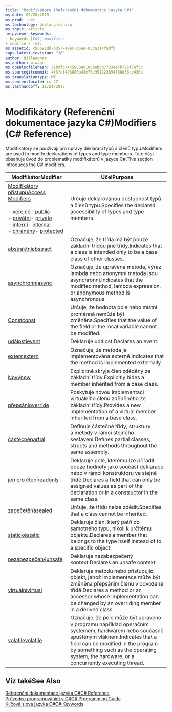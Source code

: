 ```yaml
---
title: "Modifikátory (Referenční dokumentace jazyka C#)"
ms.date: 07/20/2015
ms.prod: .net
ms.technology: devlang-csharp
ms.topic: article
helpviewer_keywords:
- keywords [C#], modifiers
- modifiers [C#]
ms.assetid: c96691dd-b357-49ec-b5ae-03ca214fadfb
caps.latest.revision: "18"
author: BillWagner
ms.author: wiwagn
ms.openlocfilehash: 31bdfb74c5803e0108aab5b7733ea7b725f7ef3c
ms.sourcegitcommit: 4f3fef493080a43e70e951223894768d36ce430a
ms.translationtype: MT
ms.contentlocale: cs-CZ
ms.lasthandoff: 11/21/2017
---
```

# <a name="modifiers-c-reference"></a><span data-ttu-id="ef4c6-102">Modifikátory (Referenční dokumentace jazyka C#)</span><span class="sxs-lookup"><span data-stu-id="ef4c6-102">Modifiers (C# Reference)</span></span>
<span data-ttu-id="ef4c6-103">Modifikátory se používají pro úpravy deklarací typů a členů typu.</span><span class="sxs-lookup"><span data-stu-id="ef4c6-103">Modifiers are used to modify declarations of types and type members.</span></span> <span data-ttu-id="ef4c6-104">Tato část obsahuje úvod do problematiky modifikátorů v jazyce C#.</span><span class="sxs-lookup"><span data-stu-id="ef4c6-104">This section introduces the C# modifiers.</span></span>  
  
|<span data-ttu-id="ef4c6-105">Modifikátor</span><span class="sxs-lookup"><span data-stu-id="ef4c6-105">Modifier</span></span>|<span data-ttu-id="ef4c6-106">Účel</span><span class="sxs-lookup"><span data-stu-id="ef4c6-106">Purpose</span></span>|  
|--------------|-------------|  
|[<span data-ttu-id="ef4c6-107">Modifikátory přístupu</span><span class="sxs-lookup"><span data-stu-id="ef4c6-107">Access Modifiers</span></span>](../../../csharp/language-reference/keywords/access-modifiers.md)<br /><br /> <span data-ttu-id="ef4c6-108">-   [veřejné](../../../csharp/language-reference/keywords/public.md)</span><span class="sxs-lookup"><span data-stu-id="ef4c6-108">-   [public](../../../csharp/language-reference/keywords/public.md)</span></span><br /><span data-ttu-id="ef4c6-109">-   [privátní](../../../csharp/language-reference/keywords/private.md)</span><span class="sxs-lookup"><span data-stu-id="ef4c6-109">-   [private](../../../csharp/language-reference/keywords/private.md)</span></span><br /><span data-ttu-id="ef4c6-110">-   [interní](../../../csharp/language-reference/keywords/internal.md)</span><span class="sxs-lookup"><span data-stu-id="ef4c6-110">-   [internal](../../../csharp/language-reference/keywords/internal.md)</span></span><br /><span data-ttu-id="ef4c6-111">-   [chráněný](../../../csharp/language-reference/keywords/protected.md)</span><span class="sxs-lookup"><span data-stu-id="ef4c6-111">-   [protected](../../../csharp/language-reference/keywords/protected.md)</span></span>|<span data-ttu-id="ef4c6-112">Určuje deklarovanou dostupnost typů a členů typu.</span><span class="sxs-lookup"><span data-stu-id="ef4c6-112">Specifies the declared accessibility of types and type members.</span></span>|  
|[<span data-ttu-id="ef4c6-113">abstraktní</span><span class="sxs-lookup"><span data-stu-id="ef4c6-113">abstract</span></span>](../../../csharp/language-reference/keywords/abstract.md)|<span data-ttu-id="ef4c6-114">Označuje, že třída má být pouze základní třídou jiné třídy.</span><span class="sxs-lookup"><span data-stu-id="ef4c6-114">Indicates that a class is intended only to be a base class of other classes.</span></span>|  
|[<span data-ttu-id="ef4c6-115">asynchronní</span><span class="sxs-lookup"><span data-stu-id="ef4c6-115">async</span></span>](../../../csharp/language-reference/keywords/async.md)|<span data-ttu-id="ef4c6-116">Označuje, že upravená metoda, výraz lambda nebo anonymní metoda jsou asynchronní.</span><span class="sxs-lookup"><span data-stu-id="ef4c6-116">Indicates that the modified method, lambda expression, or anonymous method is asynchronous.</span></span>|  
|[<span data-ttu-id="ef4c6-117">Const</span><span class="sxs-lookup"><span data-stu-id="ef4c6-117">const</span></span>](../../../csharp/language-reference/keywords/const.md)|<span data-ttu-id="ef4c6-118">Určuje, že hodnota pole nebo místní proměnná nemůže být změněna.</span><span class="sxs-lookup"><span data-stu-id="ef4c6-118">Specifies that the value of the field or the local variable cannot be modified.</span></span>|  
|[<span data-ttu-id="ef4c6-119">události</span><span class="sxs-lookup"><span data-stu-id="ef4c6-119">event</span></span>](../../../csharp/language-reference/keywords/event.md)|<span data-ttu-id="ef4c6-120">Deklaruje událost.</span><span class="sxs-lookup"><span data-stu-id="ef4c6-120">Declares an event.</span></span>|  
|[<span data-ttu-id="ef4c6-121">extern</span><span class="sxs-lookup"><span data-stu-id="ef4c6-121">extern</span></span>](../../../csharp/language-reference/keywords/extern.md)|<span data-ttu-id="ef4c6-122">Označuje, že metoda je implementována externě.</span><span class="sxs-lookup"><span data-stu-id="ef4c6-122">Indicates that the method is implemented externally.</span></span>|  
|[<span data-ttu-id="ef4c6-123">Nový</span><span class="sxs-lookup"><span data-stu-id="ef4c6-123">new</span></span>](../../../csharp/language-reference/keywords/new.md)|<span data-ttu-id="ef4c6-124">Explicitně skryje člen zděděný ze základní třídy.</span><span class="sxs-lookup"><span data-stu-id="ef4c6-124">Explicitly hides a member inherited from a base class.</span></span>|  
|[<span data-ttu-id="ef4c6-125">přepsání</span><span class="sxs-lookup"><span data-stu-id="ef4c6-125">override</span></span>](../../../csharp/language-reference/keywords/override.md)|<span data-ttu-id="ef4c6-126">Poskytuje novou implementaci virtuálního členu zděděného ze základní třídy.</span><span class="sxs-lookup"><span data-stu-id="ef4c6-126">Provides a new implementation of a virtual member inherited from a base class.</span></span>|  
|[<span data-ttu-id="ef4c6-127">částečné</span><span class="sxs-lookup"><span data-stu-id="ef4c6-127">partial</span></span>](../../../csharp/language-reference/keywords/partial-type.md)|<span data-ttu-id="ef4c6-128">Definuje částečné třídy, struktury a metody v rámci stejného sestavení.</span><span class="sxs-lookup"><span data-stu-id="ef4c6-128">Defines partial classes, structs and methods throughout the same assembly.</span></span>|  
|[<span data-ttu-id="ef4c6-129">jen pro čtení</span><span class="sxs-lookup"><span data-stu-id="ef4c6-129">readonly</span></span>](../../../csharp/language-reference/keywords/readonly.md)|<span data-ttu-id="ef4c6-130">Deklaruje pole, kterému lze přiřadit pouze hodnoty jako součást deklarace nebo v rámci konstruktoru ve stejné třídě.</span><span class="sxs-lookup"><span data-stu-id="ef4c6-130">Declares a field that can only be assigned values as part of the declaration or in a constructor in the same class.</span></span>|  
|[<span data-ttu-id="ef4c6-131">zapečetěná</span><span class="sxs-lookup"><span data-stu-id="ef4c6-131">sealed</span></span>](../../../csharp/language-reference/keywords/sealed.md)|<span data-ttu-id="ef4c6-132">Určuje, že třídu nelze zdědit.</span><span class="sxs-lookup"><span data-stu-id="ef4c6-132">Specifies that a class cannot be inherited.</span></span>|  
|[<span data-ttu-id="ef4c6-133">statické</span><span class="sxs-lookup"><span data-stu-id="ef4c6-133">static</span></span>](../../../csharp/language-reference/keywords/static.md)|<span data-ttu-id="ef4c6-134">Deklaruje člen, který patří do samotného typu, nikoli k určitému objektu.</span><span class="sxs-lookup"><span data-stu-id="ef4c6-134">Declares a member that belongs to the type itself instead of to a specific object.</span></span>|  
|[<span data-ttu-id="ef4c6-135">nezabezpečený</span><span class="sxs-lookup"><span data-stu-id="ef4c6-135">unsafe</span></span>](../../../csharp/language-reference/keywords/unsafe.md)|<span data-ttu-id="ef4c6-136">Deklaruje nezabezpečený kontext.</span><span class="sxs-lookup"><span data-stu-id="ef4c6-136">Declares an unsafe context.</span></span>|  
|[<span data-ttu-id="ef4c6-137">virtuální</span><span class="sxs-lookup"><span data-stu-id="ef4c6-137">virtual</span></span>](../../../csharp/language-reference/keywords/virtual.md)|<span data-ttu-id="ef4c6-138">Deklaruje metodu nebo přistupující objekt, jehož implementace může být změněna přepsáním členu v odvozené třídě.</span><span class="sxs-lookup"><span data-stu-id="ef4c6-138">Declares a method or an accessor whose implementation can be changed by an overriding member in a derived class.</span></span>|  
|[<span data-ttu-id="ef4c6-139">volatile</span><span class="sxs-lookup"><span data-stu-id="ef4c6-139">volatile</span></span>](../../../csharp/language-reference/keywords/volatile.md)|<span data-ttu-id="ef4c6-140">Označuje, že pole může být upraveno v programu například operačním systémem, hardwarem nebo současně spuštěným vláknem.</span><span class="sxs-lookup"><span data-stu-id="ef4c6-140">Indicates that a field can be modified in the program by something such as the operating system, the hardware, or a concurrently executing thread.</span></span>|  
  
## <a name="see-also"></a><span data-ttu-id="ef4c6-141">Viz také</span><span class="sxs-lookup"><span data-stu-id="ef4c6-141">See Also</span></span>  
 [<span data-ttu-id="ef4c6-142">Referenční dokumentace jazyka C#</span><span class="sxs-lookup"><span data-stu-id="ef4c6-142">C# Reference</span></span>](../../../csharp/language-reference/index.md)  
 [<span data-ttu-id="ef4c6-143">Průvodce programováním v C#</span><span class="sxs-lookup"><span data-stu-id="ef4c6-143">C# Programming Guide</span></span>](../../../csharp/programming-guide/index.md)  
 [<span data-ttu-id="ef4c6-144">Klíčová slova jazyka C#</span><span class="sxs-lookup"><span data-stu-id="ef4c6-144">C# Keywords</span></span>](../../../csharp/language-reference/keywords/index.md)
